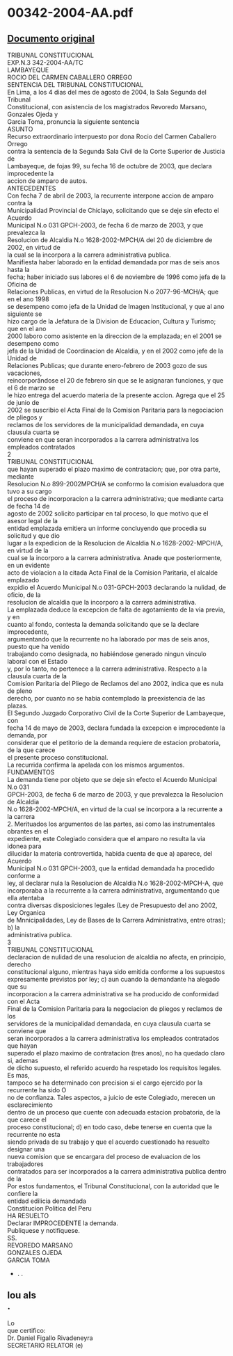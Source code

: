 
00342-2004-AA.pdf
=================
  
[Documento original](https://tc.gob.pe/jurisprudencia/2005/00342-2004-AA.pdf)  
---  
TRIBUNAL CONSTITUCIONAL  
EXP.N.3 342-2004-AA/TC  
LAMBAYEQUE  
ROCIO DEL CARMEN CABALLERO ORREGO  
SENTENCIA DEL TRIBUNAL CONSTITUCIONAL  
En Lima, a los 4 dias del mes de agosto de 2004, la Sala Segunda del Tribunal  
Constitucional, con asistencia de los magistrados Revoredo Marsano, Gonzales Ojeda y  
Garcia Toma, pronuncia la siguiente sentencia  
ASUNTO  
Recurso extraordinario interpuesto por dona Rocio del Carmen Caballero Orrego  
contra la sentencia de la Segunda Sala Civil de la Corte Superior de Justicia de  
Lambayeque, de fojas 99, su fecha 16 de octubre de 2003, que declara improcedente la  
accion de amparo de autos.  
ANTECEDENTES  
Con fecha 7 de abril de 2003, la recurrente interpone accion de amparo contra la  
Municipalidad Provincial de Chiclayo, solicitando que se deje sin efecto el Acuerdo  
Municipal N.o 031 GPCH-2003, de fecha 6 de marzo de 2003, y que prevalezca la  
Resolucion de Alcaldia N.o 1628-2002-MPCH/A del 20 de diciembre de 2002, en virtud de  
la cual se la incorpora a la carrera administrativa publica.  
Manifiesta haber laborado en la entidad demandada por mas de seis anos hasta la  
fecha; haber iniciado sus labores el 6 de noviembre de 1996 como jefa de la Oficina de  
Relaciones Publicas, en virtud de la Resolucion N.o 2077-96-MCH/A; que en el ano 1998  
se desempeno como jefa de la Unidad de Imagen Institucional, y que al ano siguiente se  
hizo cargo de la Jefatura de la Division de Educacion, Cultura y Turismo; que en el ano  
2000 laboro como asistente en la direccion de la emplazada; en el 2001 se desempeno como  
jefa de la Unidad de Coordinacion de Alcaldia, y en el 2002 como jefe de la Unidad de  
Relaciones Publicas; que durante enero-febrero de 2003 gozo de sus vacaciones,  
reincorporândose el 20 de febrero sin que se le asignaran funciones, y que el 6 de marzo se  
le hizo entrega del acuerdo materia de la presente accion. Agrega que el 25 de junio de  
2002 se suscribio el Acta Final de la Comision Paritaria para la negociacion de pliegos y  
reclamos de los servidores de la municipalidad demandada, en cuya clausula cuarta se  
conviene en que seran incorporados a la carrera administrativa los empleados contratados  
2  
TRIBUNAL CONSTITUCIONAL  
que hayan superado el plazo maximo de contratacion; que, por otra parte, mediante  
Resolucion N.o 899-2002MPCH/A se conformo la comision evaluadora que tuvo a su cargo  
el proceso de incorporacion a la carrera administrativa; que mediante carta de fecha 14 de  
agosto de 2002 solicito participar en tal proceso, lo que motivo que el asesor legal de la  
entidad emplazada emitiera un informe concluyendo que procedia su solicitud y que dio  
lugar a la expedicion de la Resolucion de Alcaldia N.o 1628-2002-MPCH/A, en virtud de la  
cual se la incorporo a la carrera administrativa. Anade que posteriormente, en un evidente  
acto de violacion a la citada Acta Final de la Comision Paritaria, el alcalde emplazado  
expidio el Acuerdo Municipal N.o 031-GPCH-2003 declarando la nulidad, de oficio, de la  
resolucion de alcaldia que la incorporo a la carrera administrativa.  
La emplazada deduce la excepcion de falta de agotamiento de la via previa, y en  
cuanto al fondo, contesta la demanda solicitando que se la declare improcedente,  
argumentando que la recurrente no ha laborado por mas de seis anos, puesto que ha venido  
trabajando como designada, no habiéndose generado ningun vinculo laboral con el Estado  
y, por lo tanto, no pertenece a la carrera administrativa. Respecto a la clausula cuarta de la  
Comision Paritaria del Pliego de Reclamos del ano 2002, indica que es nula de pleno  
derecho, por cuanto no se habia contemplado la preexistencia de las plazas.  
El Segundo Juzgado Corporativo Civil de la Corte Superior de Lambayeque, con  
fecha 14 de mayo de 2003, declara fundada la excepcion e improcedente la demanda, por  
considerar que el petitorio de la demanda requiere de estacion probatoria, de la que carece  
el presente proceso constitucional.  
La recurrida confirma la apelada con los mismos argumentos.  
FUNDAMENTOS  
La demanda tiene por objeto que se deje sin efecto el Acuerdo Municipal N.o 031  
GPCH-2003, de fecha 6 de marzo de 2003, y que prevalezca la Resolucion de Alcaldia  
N.o 1628-2002-MPCH/A, en virtud de la cual se incorpora a la recurrente a la carrera  
2. Merituados los argumentos de las partes, asi como las instrumentales obrantes en el  
expediente, este Colegiado considera que el amparo no resulta la via idonea para  
dilucidar la materia controvertida, habida cuenta de que a) aparece, del Acuerdo  
Municipal N.o 031 GPCH-2003, que la entidad demandada ha procedido conforme a  
ley, al declarar nula la Resolucion de Alcaldia N.o 1628-2002-MPCH-A, que  
incorporaba a la recurrente a la carrera administrativa, argumentando que ella atentaba  
contra diversas disposiciones legales (Ley de Presupuesto del ano 2002, Ley Organica  
de Mnnicipalidades, Ley de Bases de la Carrera Administrativa, entre otras); b) la  
administrativa publica.  
3  
TRIBUNAL CONSTITUCIONAL  
declaracion de nulidad de una resolucion de alcaldia no afecta, en principio, derecho  
constitucional alguno, mientras haya sido emitida conforme a los supuestos  
expresamente previstos por ley; c) aun cuando la demandante ha alegado que su  
incorporacion a la carrera administrativa se ha producido de conformidad con el Acta  
Final de la Comision Paritaria para la negociacion de pliegos y reclamos de los  
servidores de la municipalidad demandada, en cuya clausula cuarta se conviene que  
seran incorporados a la carrera administrativa los empleados contratados que hayan  
superado el plazo maximo de contratacion (tres anos), no ha quedado claro si, ademas  
de dicho supuesto, el referido acuerdo ha respetado los requisitos legales. Es mas,  
tampoco se ha determinado con precision si el cargo ejercido por la recurrente ha sido O  
no de confianza. Tales aspectos, a juicio de este Colegiado, merecen un esclarecimiento  
dentro de un proceso que cuente con adecuada estacion probatoria, de la que carece el  
proceso constitucional; d) en todo caso, debe tenerse en cuenta que la recurrente no esta  
siendo privada de su trabajo y que el acuerdo cuestionado ha resuelto designar una  
nueva comision que se encargara del proceso de evaluacion de los trabajadores  
contratados para ser incorporados a la carrera administrativa publica dentro de la  
Por estos fundamentos, el Tribunal Constitucional, con la autoridad que le confiere la  
entidad edilicia demandada  
Constitucion Politica del Peru  
HA RESUELTO  
Declarar IMPROCEDENTE la demanda.  
Publiquese y notifiquese.  
SS.  
REVOREDO MARSANO  
GONZALES OJEDA  
GARCIA TOMA  
- . .  
  
lou als  
.  
-  
Lo  
que certifico:  
Dr. Daniel Figallo Rivadeneyra  
SECRETARIO RELATOR (e)